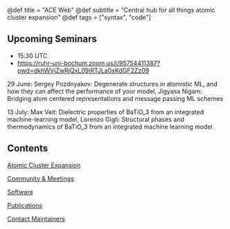 @def title = "ACE Web"
@def subtitle = "Central hub for all things atomic cluster expansion"
@def tags = ["syntax", "code"]

## Upcoming Seminars

* 15:30 UTC
* https://ruhr-uni-bochum.zoom.us/j/95754411387?pwd=dkhWVjZwRjQxL09iRTJLa0xKdGF2Zz09

29 June: Sergey Pozdnyakov: Degenerate structures in atomistic ML, and how they can affect the performance of your model, Jigyasa Nigam: Bridging atom centered representations and message passing ML schemes

13 July: Max Veit: Dielectric properties of BaTiO_3 from an integrated machine-learning model, Lorenzo Gigli: Structural phases and thermodynamics of BaTiO_3 from an integrated machine learning model

## Contents

[Atomic Cluster Expansion](aceintro/)

[Community & Meetings](community/)

[Software](software/)

[Publications](publications/)

[Contact Maintainers](contact/)
